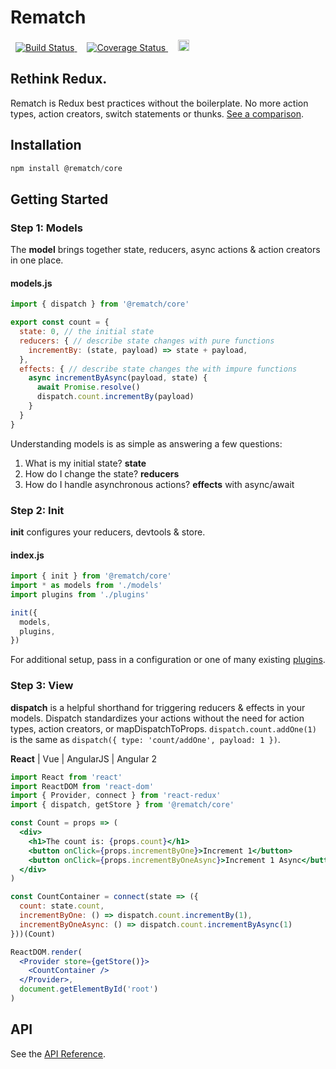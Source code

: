 # Rematch

<p>
<a href='https://travis-ci.org/rematch/rematch' style='margin: 0 0.5rem;'>
<img src='https://travis-ci.org/rematch/rematch.svg?branch=master' alt='Build Status'/>
</a>

<a href='https://coveralls.io/github/rematch/rematch?branch=master&service=github' style='margin: 0 0.5rem;'>
<img src='https://coveralls.io/repos/github/rematch/rematch/badge.svg?branch=master&service=github' alt='Coverage Status' />
</a>

<a href='https://badge.fury.io/js/%40rematch%2Fcore' style='margin: 0 0.5rem;'>
<img src='https://badge.fury.io/js/%40rematch%2Fcore.svg' alt='npm version' height='18'>
</a>
</p>

## Rethink Redux.

Rematch is Redux best practices without the boilerplate. No more action types, action creators, switch statements or thunks. [See a comparison](./docs/purpose.md).

## Installation

```js
npm install @rematch/core
```

## Getting Started

### Step 1: Models

The **model** brings together state, reducers, async actions & action creators in one place.

#### models.js
```js
import { dispatch } from '@rematch/core'

export const count = {
  state: 0, // the initial state
  reducers: { // describe state changes with pure functions
    incrementBy: (state, payload) => state + payload,    
  },
  effects: { // describe state changes the with impure functions
    async incrementByAsync(payload, state) {
      await Promise.resolve()
      dispatch.count.incrementBy(payload)
    }
  }
}
```

Understanding models is as simple as answering a few questions:

1. What is my initial state? **state**
2. How do I change the state? **reducers**
3. How do I handle asynchronous actions? **effects** with async/await

### Step 2: Init

**init** configures your reducers, devtools & store. 

#### index.js

```js
import { init } from '@rematch/core'
import * as models from './models'
import plugins from './plugins'

init({
  models,
  plugins,
})
```

For additional setup, pass in a configuration or one of many existing [plugins](./docs/plugins.md).

### Step 3: View

**dispatch** is a helpful shorthand for triggering reducers & effects in your models.
Dispatch standardizes your actions without the need for action types, action creators, or mapDispatchToProps. `dispatch.count.addOne(1)` is the same as `dispatch({ type: 'count/addOne', payload: 1 })`.

**React** | Vue | AngularJS | Angular 2

```jsx
import React from 'react'
import ReactDOM from 'react-dom'
import { Provider, connect } from 'react-redux'
import { dispatch, getStore } from '@rematch/core'

const Count = props => (
  <div>
    <h1>The count is: {props.count}</h1>
    <button onClick={props.incrementByOne}>Increment 1</button>
    <button onClick={props.incrementByOneAsync}>Increment 1 Async</button>
  </div>
)

const CountContainer = connect(state => ({
  count: state.count,
  incrementByOne: () => dispatch.count.incrementBy(1),
  incrementByOneAsync: () => dispatch.count.incrementByAsync(1)
}))(Count)

ReactDOM.render(
  <Provider store={getStore()}>
    <CountContainer />
  </Provider>,
  document.getElementById('root')
)
```

## API

See the [API Reference](./docs/api.md).
